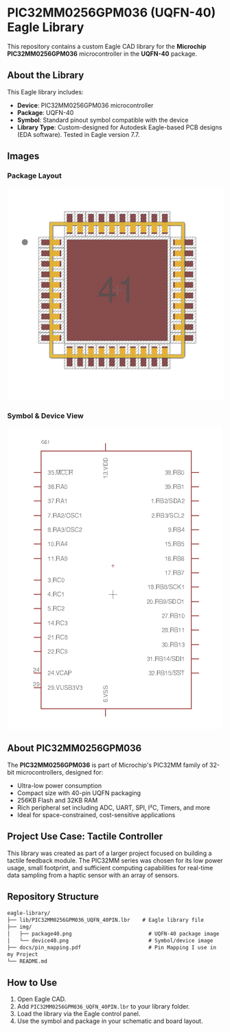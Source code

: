 # PIC32MM0256GPM036 (UQFN-40) Eagle Library

This repository contains a custom Eagle CAD library for the **Microchip PIC32MM0256GPM036** microcontroller in the **UQFN-40** package.

## About the Library

This Eagle library includes:

- **Device**: PIC32MM0256GPM036 microcontroller
- **Package**: UQFN-40
- **Symbol**: Standard pinout symbol compatible with the device
- **Library Type**: Custom-designed for Autodesk Eagle-based PCB designs (EDA software). Tested in Eagle version 7.7.

## Images

### Package Layout  
![Image of the Package](img/package40.png)

### Symbol & Device View  
![Image of the Device](img/device40.png)

## About PIC32MM0256GPM036

The **PIC32MM0256GPM036** is part of Microchip's PIC32MM family of 32-bit microcontrollers, designed for:

- Ultra-low power consumption
- Compact size with 40-pin UQFN packaging
- 256KB Flash and 32KB RAM
- Rich peripheral set including ADC, UART, SPI, I²C, Timers, and more
- Ideal for space-constrained, cost-sensitive applications

## Project Use Case: Tactile Controller

This library was created as part of a larger project focused on building a tactile feedback module. The PIC32MM series was chosen for its low power usage, small footprint, and sufficient computing capabilities for real-time data sampling from a haptic sensor with an array of sensors.

## Repository Structure

```
eagle-library/
├── lib/PIC32MM0256GPM036_UQFN_40PIN.lbr    # Eagle library file
├── img/
│   ├── package40.png                         # UQFN-40 package image
│   └── device40.png                          # Symbol/device image
├── docs/pin_mapping.pdf                      # Pin Mapping I use in my Project
└── README.md    
```

## How to Use

1. Open Eagle CAD.
2. Add `PIC32MM0256GPM036_UQFN_40PIN.lbr` to your library folder.
3. Load the library via the Eagle control panel.
4. Use the symbol and package in your schematic and board layout.

